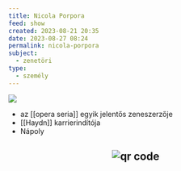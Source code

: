 ```yaml
---
title: Nicola Porpora
feed: show
created: 2023-08-21 20:35
date: 2023-08-27 08:24
permalink: nicola-porpora
subject:
  - zenetöri
type:
  - személy
---
```


![](https://upload.wikimedia.org/wikipedia/commons/b/b5/Nicola_Antonio_Porpora.jpg?1664529551446)

- az [[opera seria]] egyik jelentős zeneszerzője
- [[Haydn]] karrierindítója
- Nápoly



## <p style="text-align: center;"><img src="https://chart.googleapis.com/chart?cht=qr&chl=https://notes.andrasdenes.com/nicola-porpora&chs=180x180&choe=UTF-8&chld=L|2" alt="qr code"></p>

